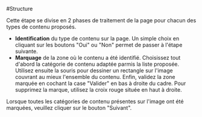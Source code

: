 #Structure

Cette étape se divise en 2 phases de traitement de la page pour chacun des types de contenu proposés.
<ul>
	<li><strong>Identification</strong> du type de contenu sur la page.
	Un simple choix en cliquant sur les boutons "Oui" ou "Non" permet de passer à l'étape suivante.</li>
	<li><strong>Marquage</strong> de la zone où le contenu a été identifié.
	Choisissez tout d'abord la catégorie de contenu adaptée parmis la liste proposée. Utilisez ensuite la souris pour dessiner un rectangle sur l'image couvrant au mieux l'ensemble du contenu.
	Enfin, validez la zone marquée en cochant la case "Valider" en bas à droite du cadre. Pour supprimez la marque, utilisez la croix rouge située en haut à droite.</li>
</ul>

Lorsque toutes les catégories de contenu présentes sur l'image ont été marquées, veuillez cliquer sur le bouton "Suivant".